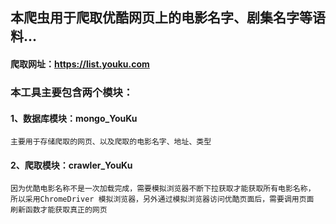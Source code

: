 ## 本爬虫用于爬取优酷网页上的电影名字、剧集名字等语料...
#### 爬取网址：https://list.youku.com
### 本工具主要包含两个模块：
#### 1、数据库模块：mongo_YouKu
    主要用于存储爬取的网页、以及爬取的电影名字、地址、类型
  
#### 2、爬取模块：crawler_YouKu
    因为优酷电影名称不是一次加载完成，需要模拟浏览器不断下拉获取才能获取所有电影名称，
    所以采用ChromeDriver 模拟浏览器，另外通过模拟浏览器访问优酷页面后，需要调用页面
    刷新函数才能获取真正的网页
  
